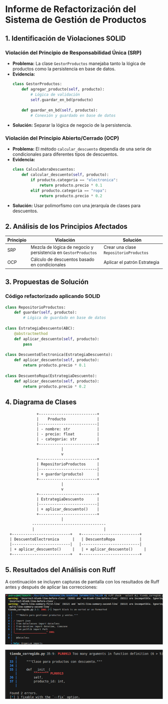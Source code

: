 # Informe de Refactorización del Sistema de Gestión de Productos

## 1. Identificación de Violaciones SOLID

### Violación del Principio de Responsabilidad Única (SRP)
- **Problema:** La clase `GestorProductos` manejaba tanto la lógica de productos como la persistencia en base de datos.
- **Evidencia:**
  ```python
  class GestorProductos:
      def agregar_producto(self, producto):
          # Lógica de validación
          self.guardar_en_bd(producto)

      def guardar_en_bd(self, producto):
          # Conexión y guardado en base de datos
  ```
- **Solución:** Separar la lógica de negocio de la persistencia.

### Violación del Principio Abierto/Cerrado (OCP)
- **Problema:** El método `calcular_descuento` dependía de una serie de condicionales para diferentes tipos de descuentos.
- **Evidencia:**
  ```python
  class CalculadoraDescuentos:
      def calcular_descuento(self, producto):
          if producto.categoria == "electronica":
              return producto.precio * 0.1
          elif producto.categoria == "ropa":
              return producto.precio * 0.2
  ```
- **Solución:** Usar polimorfismo con una jerarquía de clases para descuentos.

## 2. Análisis de los Principios Afectados

| Principio | Violación | Solución |
|-----------|----------|----------|
| SRP | Mezcla de lógica de negocio y persistencia en `GestorProductos` | Crear una clase `RepositorioProductos` |
| OCP | Cálculo de descuentos basado en condicionales | Aplicar el patrón Estrategia |

## 3. Propuestas de Solución

### Código refactorizado aplicando SOLID

```python
class RepositorioProductos:
    def guardar(self, producto):
        # Lógica de guardado en base de datos

class EstrategiaDescuento(ABC):
    @abstractmethod
    def aplicar_descuento(self, producto):
        pass

class DescuentoElectronica(EstrategiaDescuento):
    def aplicar_descuento(self, producto):
        return producto.precio * 0.1

class DescuentoRopa(EstrategiaDescuento):
    def aplicar_descuento(self, producto):
        return producto.precio * 0.2
```

## 4. Diagrama de Clases

```plaintext
              +--------------------------+
              |    Producto              |
              |--------------------------|
              | - nombre: str            |
              | - precio: float          |
              | - categoria: str         |
              +--------------------------+
                         |
                         v
              +--------------------------+
              | RepositorioProductos     |
              |--------------------------|
              | + guardar(producto)      |
              +--------------------------+
                         |
                         v
              +--------------------------+
              | EstrategiaDescuento      |
              |--------------------------|
              | + aplicar_descuento()    |
              +--------------------------+
                         |
            ---------------------------------
            |                               |
  +--------------------------+   +--------------------------+
  | DescuentoElectronica      |   | DescuentoRopa           |
  |--------------------------|   |--------------------------|
  | + aplicar_descuento()     |   | + aplicar_descuento()     |
  +--------------------------+   +--------------------------+
```

## 5. Resultados del Análisis con Ruff

A continuación se incluyen capturas de pantalla con los resultados de Ruff antes y después de aplicar las correcciones:

![Error de orden de imports](./Pantallazos/1.png)

![Error de demasiados argumentos](./Pantallazos/2.png)
